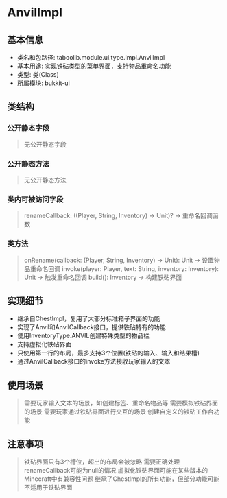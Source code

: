 # AnvilImpl

## 基本信息
- 类名和包路径: taboolib.module.ui.type.impl.AnvilImpl
- 基本用途: 实现铁砧类型的菜单界面，支持物品重命名功能
- 类型: 类(Class)
- 所属模块: bukkit-ui

## 类结构

### 公开静态字段
> 无公开静态字段

### 公开静态方法
> 无公开静态方法

### 类内可被访问字段
> renameCallback: ((Player, String, Inventory) -> Unit)? -> 重命名回调函数

### 类方法
> onRename(callback: (Player, String, Inventory) -> Unit): Unit -> 设置物品重命名回调
> invoke(player: Player, text: String, inventory: Inventory): Unit -> 触发重命名回调
> build(): Inventory -> 构建铁砧界面

## 实现细节
- 继承自ChestImpl，复用了大部分标准箱子界面的功能
- 实现了Anvil和AnvilCallback接口，提供铁砧特有的功能
- 使用InventoryType.ANVIL创建特殊类型的物品栏
- 支持虚拟化铁砧界面
- 只使用第一行的布局，最多支持3个位置(铁砧的输入、输入和结果槽)
- 通过AnvilCallback接口的invoke方法接收玩家输入的文本

## 使用场景
> 需要玩家输入文本的场景，如创建标签、重命名物品等
> 需要模拟铁砧界面的场景
> 需要玩家通过铁砧界面进行交互的场景
> 创建自定义的铁砧工作台功能

## 注意事项
> 铁砧界面只有3个槽位，超出的布局会被忽略
> 需要正确处理renameCallback可能为null的情况
> 虚拟化铁砧界面可能在某些版本的Minecraft中有兼容性问题
> 继承了ChestImpl的所有功能，但部分功能可能不适用于铁砧界面

